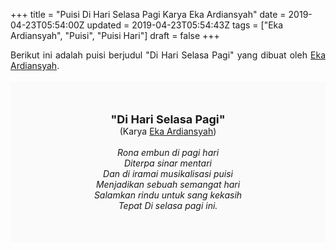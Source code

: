 +++
title = "Puisi Di Hari Selasa Pagi Karya Eka Ardiansyah"
date = 2019-04-23T05:54:00Z
updated = 2019-04-23T05:54:43Z
tags = ["Eka Ardiansyah", "Puisi", "Puisi Hari"]
draft = false
+++

<div dir="ltr" style="text-align: left;" trbidi="on"><div dir="ltr" style="text-align: left;" trbidi="on"><div dir="ltr" style="text-align: left;" trbidi="on"><div style="text-align: justify;">Berikut ini adalah puisi berjudul "Di Hari Selasa Pagi" yang dibuat oleh <a href="https://www.blogger.com/profile/03623208904919801480" target="_blank">Eka Ardiansyah</a>. </div><br /><div style="background: #FAFAFA; font-size: 14px; height: auto; margin: 0 auto; padding: 50px; text-align: center; width: auto;"><span style="font-size: 18px;"><b>"Di Hari Selasa Pagi"</b></span><br />(Karya <a href="https://www.sekata.web.id/tags/eka-ardiansyah" target="_blank">Eka Ardiansyah</a>)<br /><br /><i>Rona embun di pagi hari<br />Diterpa sinar mentari<br />Dan di iramai musikalisasi puisi<br />Menjadikan sebuah semangat hari<br />Salamkan rindu untuk sang kekasih<br />Tepat Di selasa pagi ini.</i> </div></div></div></div>
